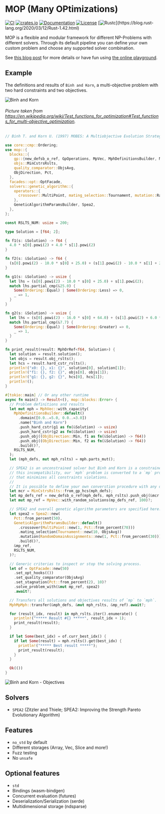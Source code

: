 # MOP (Many OPtimizations)

[![CI](https://github.com/c410-f3r/mop/workflows/CI/badge.svg)](https://github.com/c410-f3r/mop/actions?query=workflow%3ACI)
[![crates.io](https://img.shields.io/crates/v/mop.svg)](https://crates.io/crates/mop)
[![Documentation](https://docs.rs/mop/badge.svg)](https://docs.rs/mop)
[![License](https://img.shields.io/badge/license-APACHE2-blue.svg)](./LICENSE)
[![Rustc](https://img.shields.io/badge/rustc-1.42-lightgray")](https://blog.rust-lang.org/2020/03/12/Rust-1.42.html)

MOP is a flexible and modular framework for different NP-Problems with different solvers. Through its default pipeline you can define your own custom problem and choose any supported solver combination.

See [this blog post](https://c410-f3r.github.io/posts/a-flexible-and-modular-framework-to-solve-np-problems) for more details or have fun using [the online playground](https://c410-f3r.github.io/mop-playground/).

## Example

The definitions and results of `Binh and Korn`, a multi-objective problem with two hard constraints and two objectives.

![Binh and Korn](https://imgur.com/VDB0oBM.jpg)

###### Picture taken from https://en.wikipedia.org/wiki/Test_functions_for_optimization#Test_functions_for_multi-objective_optimization.

```rust
// Binh T. and Korn U. (1997) MOBES: A Multiobjective Evolution Strategy for Constrained Optimization Problems

use core::cmp::Ordering;
use mop::{
  blocks::{
    gp::{new_defsb_o_ref, GpOperations, MpVec, MphDefinitionsBuilder, MphMpMph, MphOrRef, MphVec},
    objs::MinCstrsRslts,
    quality_comparator::ObjsAvg,
    ObjDirection, Pct,
  },
  facades::opt::OptFacade,
  solvers::genetic_algorithm::{
    operators::{
      crossover::MultiPoint, mating_selection::Tournament, mutation::RandomDomainAssignments,
    },
    GeneticAlgorithmParamsBuilder, Spea2,
  },
};

const RSLTS_NUM: usize = 200;

type Solution = [f64; 2];

fn f1(s: &Solution) -> f64 {
  4.0 * s[0].powi(2) + 4.0 * s[1].powi(2)
}

fn f2(s: &Solution) -> f64 {
  (s[0].powi(2) - 10.0 * s[0] + 25.0) + (s[1].powi(2) - 10.0 * s[1] + 25.0)
}

fn g1(s: &Solution) -> usize {
  let lhs = (s[0].powi(2) - 10.0 * s[0] + 25.0) + s[1].powi(2);
  match lhs.partial_cmp(&25.0) {
    Some(Ordering::Equal) | Some(Ordering::Less) => 0,
    _ => 1,
  }
}

fn g2(s: &Solution) -> usize {
  let lhs = (s[0].powi(2) - 16.0 * s[0] + 64.0) + (s[1].powi(2) + 6.0 * s[1] + 9.0);
  match lhs.partial_cmp(&7.7) {
    Some(Ordering::Equal) | Some(Ordering::Greater) => 0,
    _ => 1,
  }
}

fn print_result(result: MphOrRef<f64, Solution>) {
  let solution = result.solution();
  let objs = result.obj_rslts();
  let hcs = result.hard_cstr_rslts();
  println!("x0: {}, x1: {}", solution[0], solution[1]);
  println!("f1: {}, f2: {}", objs[0], objs[1]);
  println!("g1: {}, g2: {}", hcs[0], hcs[1]);
  println!();
}

#[tokio::main] // Or any other runtime
async fn main() -> Result<(), mop::blocks::Error> {
  // Problem definitions and results
  let mut mph = MphVec::with_capacity(
    MphDefinitionsBuilder::default()
      .domain([0.0..=5.0, 0.0..=3.0])
      .name("Binh and Korn")
      .push_hard_cstr(g1 as fn(&Solution) -> usize)
      .push_hard_cstr(g2 as fn(&Solution) -> usize)
      .push_obj((ObjDirection::Min, f1 as fn(&Solution) -> f64))
      .push_obj((ObjDirection::Min, f2 as fn(&Solution) -> f64))
      .build()?,
    RSLTS_NUM,
  );
  let (mph_defs, mut mph_rslts) = mph.parts_mut();

  // SPEA2 is an unconstrained solver but Binh and Korn is a constrained problem. To workaround
  // this incompatibility, our `mph` problem is converted to a `mp` problem by adding an objective
  // that minimizes all constraints violations.
  //
  // It is possible to define your own converstion procedure with any desired set of objectives.
  let mcr = MinCstrsRslts::from_gp_hcs(mph_defs);
  let mp_defs_ref = new_defsb_o_ref(mph_defs, mph_rslts).push_obj(&mcr as &_).build()?;
  let mut mp_ref = MpVec::with_random_solutions(mp_defs_ref, 100)?;

  // SPEA2 and overall genetic algorithm parameters are specified here.
  let spea2 = Spea2::new(
    Pct::from_percent(50),
    GeneticAlgorithmParamsBuilder::default()
      .crossover(MultiPoint::new(1, Pct::from_percent(70)))
      .mating_selection(Tournament::new(10, ObjsAvg))
      .mutation(RandomDomainAssignments::new(1, Pct::from_percent(30)))
      .build()?,
    &mp_ref,
    RSLTS_NUM,
  )?;

  // Generic criterias to inspect or stop the solving process.
  let of = OptFacade::new(50)
    .set_opt_hooks(())
    .set_quality_comparator(ObjsAvg)
    .set_stagnation(Pct::from_percent(2), 10)?
    .solve_problem_with(&mut mp_ref, spea2)
    .await?;

  // Transfers all solutions and objectives results of `mp` to `mph`.
  MphMpMph::transfer(&mph_defs, &mut mph_rslts, &mp_ref).await?;

  for (result_idx, result) in mph_rslts.iter().enumerate() {
    println!("***** Result #{} *****", result_idx + 1);
    print_result(result);
  }

  if let Some(best_idx) = of.curr_best_idx() {
    if let Some(result) = mph.rslts().get(best_idx) {
      println!("***** Best result *****");
      print_result(result);
    }
  }

  Ok(())
}
```

![Binh and Korn - Objectives](https://imgur.com/VwmLLzP.jpg)

## Solvers

* `SPEA2` (Zitzler and Thiele; SPEA2: Improving the Strength Pareto Evolutionary Algorithm)

## Features

- `no_std` by default
- Different storages (Array, Vec, Slice and more!)
- Fuzz testing
- No `unsafe`

## Optional features

- `std`
- Bindings (wasm-bindgen)
- Concurrent evaluation (futures)
- Deserialization/Serialization (serde)
- Multidimensional storage (ndsparse)
